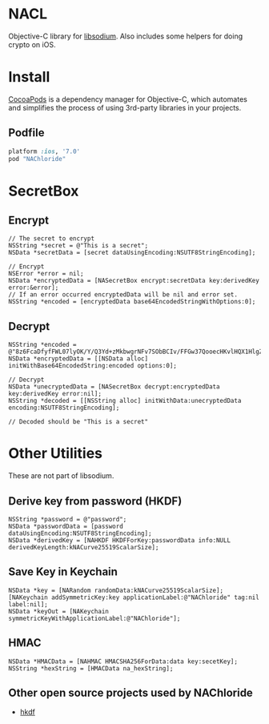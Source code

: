 NACL
====

Objective-C library for [libsodium](https://github.com/jedisct1/libsodium). Also includes some helpers for doing crypto on iOS.

# Install

[CocoaPods](http://cocoapods.org) is a dependency manager for Objective-C, which automates and simplifies the process of using 3rd-party libraries in your projects.

## Podfile

```ruby
platform :ios, '7.0'
pod "NAChloride"
```

# SecretBox

## Encrypt
```objc
// The secret to encrypt
NSString *secret = @"This is a secret";
NSData *secretData = [secret dataUsingEncoding:NSUTF8StringEncoding];

// Encrypt
NSError *error = nil;
NSData *encryptedData = [NASecretBox encrypt:secretData key:derivedKey error:&error];
// If an error occurred encryptedData will be nil and error set.
NSString *encoded = [encryptedData base64EncodedStringWithOptions:0];
```

## Decrypt
```objc
NSString *encoded = @"8z6FcaDfyfFWL07lyOK/Y/Q3Yd+zMkbwgrNFv7SObBCIv/FFGw37QooecHKvlHQX1HlgZRouqgE=";
NSData *encryptedData = [[NSData alloc] initWithBase64EncodedString:encoded options:0];

// Decrypt
NSData *unecryptedData = [NASecretBox decrypt:encryptedData key:derivedKey error:nil];
NSString *decoded = [[NSString alloc] initWithData:unecryptedData encoding:NSUTF8StringEncoding];

// Decoded should be "This is a secret"
```

# Other Utilities

These are not part of libsodium.

## Derive key from password (HKDF)
```objc
NSString *password = @"password";
NSData *passwordData = [password dataUsingEncoding:NSUTF8StringEncoding];
NSData *derivedKey = [NAHKDF HKDFForKey:passwordData info:NULL derivedKeyLength:kNACurve25519ScalarSize];
```

## Save Key in Keychain
```objc
NSData *key = [NARandom randomData:kNACurve25519ScalarSize];
[NAKeychain addSymmetricKey:key applicationLabel:@"NAChloride" tag:nil label:nil];
NSData *keyOut = [NAKeychain symmetricKeyWithApplicationLabel:@"NAChloride"];
```

## HMAC
```obj
NSData *HMACData = [NAHMAC HMACSHA256ForData:data key:secetKey];
NSString *hexString = [HMACData na_hexString];
```

## Other open source projects used by NAChloride

* [hkdf](https://github.com/seb-m/CryptoPill)
